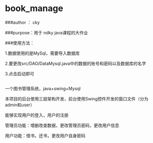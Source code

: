 # book_manage

###author ： cky

###purpose：用于 ndky java课程的大作业

###使用方法：

1.数据使用的是MySql，需要导入数据库

2.要更改src/DAO/DataMysql.java中的数据的账号和密码以及数据库的名字

3.点击启动即可

##

一个图书管理系统，java+swing+Mysql

本项目的后台使用三层架构开发，前台使用Swing控件开发的窗口文件（分为admin和user）

能够实现用户的登入，用户的注册

管理员功能：增删改查数据，更改管理员密码，更改用户信息

用户功能：借书，还书，更改用户自身密码
